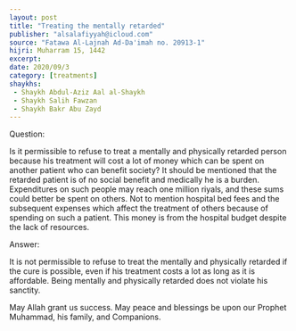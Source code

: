 ```yaml
---
layout: post
title: "Treating the mentally retarded"
publisher: "alsalafiyyah@icloud.com"
source: "Fatawa Al-Lajnah Ad-Da'imah no. 20913-1"
hijri: Muharram 15, 1442
excerpt: 
date: 2020/09/3
category: [treatments]
shaykhs: 
 - Shaykh Abdul-Aziz Aal al-Shaykh
 - Shaykh Salih Fawzan
 - Shaykh Bakr Abu Zayd
---
```


Question:

Is it permissible to refuse to treat a mentally and physically retarded person because his treatment will cost a lot of money which can be spent on another patient who can benefit society? It should be mentioned that the retarded patient is of no social benefit and medically he is a burden. Expenditures on such people may reach one million riyals, and these sums could better be spent on others. Not to mention hospital bed fees and the subsequent expenses which affect the treatment of others because of spending on such a patient. This money is from the hospital budget despite the lack of resources.  

Answer:

It is not permissible to refuse to treat the mentally and physically retarded if the cure is possible, even if his treatment costs a lot as long as it is affordable. Being mentally and physically retarded does not violate his sanctity. 

May Allah grant us success. May peace and blessings be upon our Prophet Muhammad, his family, and Companions. 

